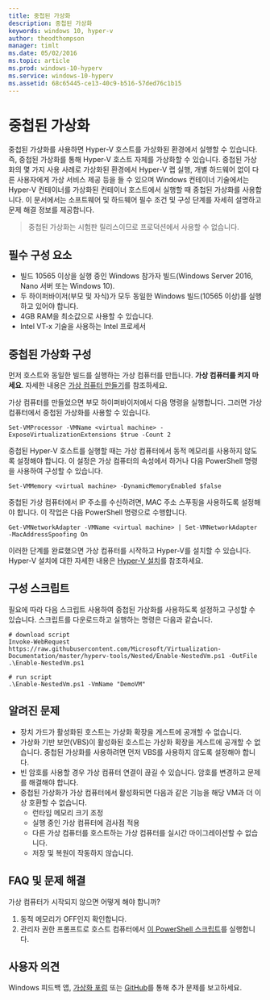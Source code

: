```yaml
---
title: 중첩된 가상화
description: 중첩된 가상화
keywords: windows 10, hyper-v
author: theodthompson
manager: timlt
ms.date: 05/02/2016
ms.topic: article
ms.prod: windows-10-hyperv
ms.service: windows-10-hyperv
ms.assetid: 68c65445-ce13-40c9-b516-57ded76c1b15
---
```


# 중첩된 가상화

중첩된 가상화를 사용하면 Hyper-V 호스트를 가상화된 환경에서 실행할 수 있습니다. 즉, 중첩된 가상화를 통해 Hyper-V 호스트 자체를 가상화할 수 있습니다. 중첩된 가상화의 몇 가지 사용 사례로 가상화된 환경에서 Hyper-V 랩 실행, 개별 하드웨어 없이 다른 사용자에게 가상 서비스 제공 등을 들 수 있으며 Windows 컨테이너 기술에서는 Hyper-V 컨테이너를 가상화된 컨테이너 호스트에서 실행할 때 중첩된 가상화를 사용합니다. 이 문서에서는 소프트웨어 및 하드웨어 필수 조건 및 구성 단계를 자세히 설명하고 문제 해결 정보를 제공합니다.

> 중첩된 가상화는 시험판 릴리스이므로 프로덕션에서 사용할 수 없습니다.

## 필수 구성 요소

- 빌드 10565 이상을 실행 중인 Windows 참가자 빌드(Windows Server 2016, Nano 서버 또는 Windows 10).
- 두 하이퍼바이저(부모 및 자식)가 모두 동일한 Windows 빌드(10565 이상)를 실행하고 있어야 합니다.
- 4GB RAM을 최소값으로 사용할 수 있습니다.
- Intel VT-x 기술을 사용하는 Intel 프로세서

## 중첩된 가상화 구성

먼저 호스트와 동일한 빌드를 실행하는 가상 컴퓨터를 만듭니다. **가상 컴퓨터를 켜지 마세요**. 자세한 내용은 [가상 컴퓨터 만들기](../quick_start/walkthrough_create_vm.md)를 참조하세요.

가상 컴퓨터를 만들었으면 부모 하이퍼바이저에서 다음 명령을 실행합니다. 그러면 가상 컴퓨터에서 중첩된 가상화를 사용할 수 있습니다.

```none
Set-VMProcessor -VMName <virtual machine> -ExposeVirtualizationExtensions $true -Count 2
```

중첩된 Hyper-V 호스트를 실행할 때는 가상 컴퓨터에서 동적 메모리를 사용하지 않도록 설정해야 합니다. 이 설정은 가상 컴퓨터의 속성에서 하거나 다음 PowerShell 명령을 사용하여 구성할 수 있습니다.

```none
Set-VMMemory <virtual machine> -DynamicMemoryEnabled $false
```

중첩된 가상 컴퓨터에서 IP 주소를 수신하려면, MAC 주소 스푸핑을 사용하도록 설정해야 합니다. 이 작업은 다음 PowerShell 명령으로 수행합니다.

```none
Get-VMNetworkAdapter -VMName <virtual machine> | Set-VMNetworkAdapter -MacAddressSpoofing On
```

이러한 단계를 완료했으면 가상 컴퓨터를 시작하고 Hyper-V를 설치할 수 있습니다. Hyper-V 설치에 대한 자세한 내용은 [Hyper-V 설치]( https://msdn.microsoft.com/en-us/virtualization/hyperv_on_windows/quick_start/walkthrough_install)를 참조하세요.

## 구성 스크립트

필요에 따라 다음 스크립트 사용하여 중첩된 가상화를 사용하도록 설정하고 구성할 수 있습니다. 스크립트를 다운로드하고 실행하는 명령은 다음과 같습니다.
  
```none
# download script
Invoke-WebRequest https://raw.githubusercontent.com/Microsoft/Virtualization-Documentation/master/hyperv-tools/Nested/Enable-NestedVm.ps1 -OutFile .\Enable-NestedVm.ps1 

# run script
.\Enable-NestedVm.ps1 -VmName "DemoVM"
```

## 알려진 문제

- 장치 가드가 활성화된 호스트는 가상화 확장을 게스트에 공개할 수 없습니다.
- 가상화 기반 보안(VBS)이 활성화된 호스트는 가상화 확장을 게스트에 공개할 수 없습니다. 중첩된 가상화를 사용하려면 먼저 VBS를 사용하지 않도록 설정해야 합니다.
- 빈 암호를 사용할 경우 가상 컴퓨터 연결이 끊길 수 있습니다. 암호를 변경하고 문제를 해결해야 합니다.
- 중첩된 가상화가 가상 컴퓨터에서 활성화되면 다음과 같은 기능을 해당 VM과 더 이상 호환할 수 없습니다.  
  * 런타임 메모리 크기 조정
  * 실행 중인 가상 컴퓨터에 검사점 적용
  * 다른 가상 컴퓨터를 호스트하는 가상 컴퓨터를 실시간 마이그레이션할 수 없습니다.
  * 저장 및 복원이 작동하지 않습니다.

## FAQ 및 문제 해결

가상 컴퓨터가 시작되지 않으면 어떻게 해야 합니까?

1. 동적 메모리가 OFF인지 확인합니다.
2. 관리자 권한 프롬프트로 호스트 컴퓨터에서 [이 PowerShell 스크립트](https://raw.githubusercontent.com/Microsoft/Virtualization-Documentation/master/hyperv-tools/Nested/Get-NestedVirtStatus.ps1)를 실행합니다.
  
## 사용자 의견

Windows 피드백 앱, [가상화 포럼](https://social.technet.microsoft.com/Forums/windowsserver/En-us/home?forum=winserverhyperv) 또는 [GitHub](https://github.com/Microsoft/Virtualization-Documentation)를 통해 추가 문제를 보고하세요.



<!--HONumber=Jun16_HO2-->


